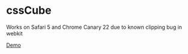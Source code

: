 cssCube
=======

Works on Safari 5 and Chrome Canary 22 due to known clipping bug in webkit 

[Demo](http://codebeast.org/cssSkyBox 'Demo')